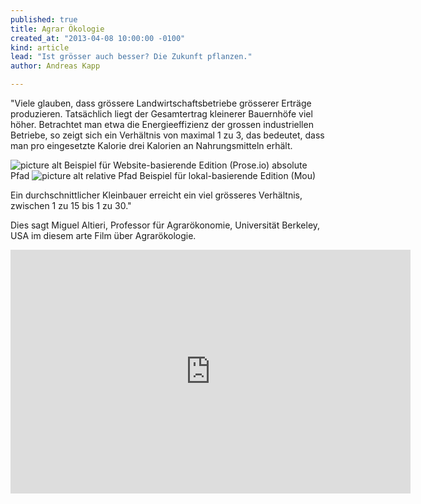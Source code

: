 ```yaml
---
published: true
title: Agrar Ökologie
created_at: "2013-04-08 10:00:00 -0100"
kind: article
lead: "Ist grösser auch besser? Die Zukunft pflanzen."
author: Andreas Kapp

---
```


"Viele glauben, dass grössere Landwirtschaftsbetriebe grösserer Erträge produzieren. Tatsächlich liegt der Gesamtertrag kleinerer Bauernhöfe viel höher. Betrachtet man etwa die Energieeffizienz der grossen industriellen Betriebe, so zeigt sich ein Verhältnis von maximal 1 zu 3, das bedeutet, dass man pro eingesetzte Kalorie drei Kalorien an Nahrungsmitteln erhält. 

![picture alt](http://be-the-change.ch/assets/img/blatt.png)
Beispiel für Website-basierende Edition (Prose.io) absolute Pfad
![picture alt](assets/img/blatt.png) relative Pfad
Beispiel für lokal-basierende Edition (Mou)

Ein durchschnittlicher Kleinbauer erreicht ein viel grösseres Verhältnis, zwischen 1 zu 15 bis 1 zu 30."

Dies sagt Miguel Altieri, Professor für Agrarökonomie, Universität Berkeley, USA im diesem arte Film über Agrarökologie.

<iframe width="640" height="390" src="http://www.youtube.com/embed/em7Ao3M-TmQ" frameborder="0" allowfullscreen></iframe>
